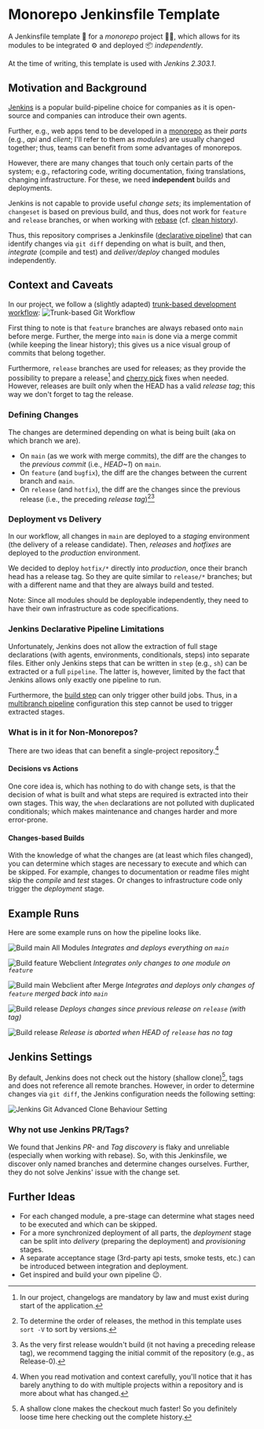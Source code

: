 # Monorepo Jenkinsfile Template

A Jenkinsfile template 📄 for a _monorepo_ project 👨‍💻, which allows for its modules to be integrated ⚙ and deployed 📦 _independently_.

At the time of writing, this template is used with _Jenkins 2.303.1_.

## Motivation and Background
[Jenkins](https://www.jenkins.io/) is a popular build-pipeline choice for companies as it is open-source and companies can introduce their own agents. 

Further, e.g., web apps tend to be developed in a [monorepo](https://en.wikipedia.org/wiki/Monorepo) as their _parts_ (e.g., _api_ and _client_; I'll refer to them as _modules_) are usually changed together; thus, teams can benefit from some advantages of monorepos.

However, there are many changes that touch only certain parts of the system; e.g., refactoring code, writing documentation, fixing translations, changing infrastructure. For these, we need **independent** builds and deployments.

Jenkins is not capable to provide useful _change sets_; its implementation of `changeset` is based on previous build, and thus, does not work for `feature` and `release` branches, or when working with [rebase](https://git-scm.com/docs/git-rebase) (cf. [clean history](https://github.com/andrej-dyck/git-kata)).

Thus, this repository comprises a Jenkinsfile ([declarative pipeline](https://www.jenkins.io/doc/book/pipeline/syntax/)) that can identify changes via `git diff` depending on what is built, and then, _integrate_ (compile and test) and _deliver/deploy_ changed modules independently.

## Context and Caveats
In our project, we follow a (slightly adapted) [trunk-based development workflow](https://trunkbaseddevelopment.com/):
![Trunk-based Git Workflow](./assets/trunk-based-development.png)

First thing to note is that `feature` branches are always rebased onto `main` before merge. Further, the merge into `main` is done via a merge commit (while keeping the linear history); this gives us a nice visual group of commits that belong together.

Furthermore, `release` branches are used for releases; as they provide the possibility to prepare a release[^2] and [cherry pick](https://git-scm.com/docs/git-cherry-pick) fixes when needed. However, releases are built only when the HEAD has a valid _release tag_; this way we don't forget to tag the release.

[^2]: In our project, changelogs are mandatory by law and must exist during start of the application.

### Defining Changes
The changes are determined depending on what is being built (aka on which branch we are).
* On `main` (as we work with merge commits), the diff are the changes to the _previous commit_ (i.e., _HEAD~1_) on `main`.
* On `feature` (and `bugfix`), the diff are the changes between the current branch and `main`.
* On `release` (and `hotfix`), the diff are the changes since the previous release (i.e., the preceding _release tag_)[^3][^4]

[^3]: To determine the order of releases, the method in this template uses `sort -V` to sort by versions.

[^4]: As the very first release wouldn't build (it not having a preceding release tag), we recommend tagging the initial commit of the repository (e.g., as Release-0). 

### Deployment vs Delivery
In our workflow, all changes in `main` are deployed to a _staging_ environment (the delivery of a release candidate). Then, _releases_ and _hotfixes_ are deployed to the _production_ environment.

We decided to deploy `hotfix/*` directly into _production_, once their branch head has a release tag. So they are quite similar to `release/*` branches; but with a different name and that they are always build and tested.  

Note: Since all modules should be deployable independently, they need to have their own infrastructure as code specifications.

### Jenkins Declarative Pipeline Limitations
Unfortunately, Jenkins does not allow the extraction of full stage declarations (with agents, environments, conditionals, steps) into separate files. Either only Jenkins steps that can be written in `step` (e.g., `sh`) can be extracted or a full `pipeline`. The latter is, however, limited by the fact that Jenkins allows only exactly one pipeline to run.

Furthermore, the [build step](https://www.jenkins.io/doc/pipeline/steps/pipeline-build-step/) can only trigger other build jobs. Thus, in a [multibranch pipeline](https://www.jenkins.io/doc/book/pipeline/multibranch/) configuration this step cannot be used to trigger extracted stages.  

### What is in it for Non-Monorepos?
There are two ideas that can benefit a single-project repository.[^1]

[^1]: When you read motivation and context carefully, you'll notice that it has barely anything to do with multiple projects within a repository and is more about what has changed.

#### Decisions vs Actions
One core idea is, which has nothing to do with change sets, is that the decision of what is built and what steps are required is extracted into their own stages. This way, the `when` declarations are not polluted with duplicated conditionals; which makes maintenance and changes harder and more error-prone.

#### Changes-based Builds
With the knowledge of what the changes are (at least which files changed), you can determine which stages are necessary to execute and which can be skipped. For example, changes to documentation or readme files might skip the _compile_ and _test_ stages. Or changes to infrastructure code only trigger the _deployment_ stage.

## Example Runs
Here are some example runs on how the pipeline looks like.

![Build main All Modules](./assets/build-main-all.jpg)
_Integrates and deploys everything on `main`_

![Build feature Webclient](./assets/build-feature-partial.jpg)
_Integrates only changes to one module on `feature`_

![Build main Webclient after Merge](./assets/build-main-partial.jpg)
_Integrates and deploys only changes of `feature` merged back into `main`_

![Build release](./assets/build-release-1.jpg)
_Deploys changes since previous release on `release` (with tag)_

![Build release](./assets/build-release-1-aborted.jpg)
_Release is aborted when HEAD of `release` has no tag_

## Jenkins Settings
By default, Jenkins does not check out the history (shallow clone)[^5], tags and does not reference all remote branches. However, in order to determine changes via `git diff`, the Jenkins configuration needs the following setting:

![Jenkins Git Advanced Clone Behaviour Setting](./assets/jenkins-settings.jpg)

[^5]: A shallow clone makes the checkout much faster! So you definitely loose time here checking out the complete history.

### Why not use Jenkins PR/Tags?
We found that Jenkins _PR-_ and _Tag discovery_ is flaky and unreliable (especially when working with rebase). So, with this Jenkinsfile, we discover only named branches and determine changes ourselves. Further, they do not solve Jenkins' issue with the change set.

## Further Ideas
* For each changed module, a pre-stage can determine what stages need to be executed and which can be skipped.
* For a more synchronized deployment of all parts, the _deployment_ stage can be split into _delivery_ (preparing the deployment) and _provisioning_ stages.
* A separate acceptance stage (3rd-party api tests, smoke tests, etc.) can be introduced between integration and deployment.
* Get inspired and build your own pipeline 😉.
